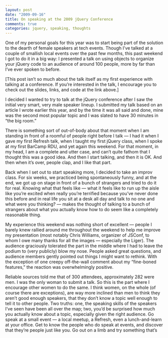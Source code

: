 ```yaml
---
layout: post
date: "2009-09-16"
title: On speaking at the 2009 jQuery Conference
comments: true
categories: jquery, speaking, thoughts
---
```


<p>One of my personal goals for this year was to start being part of the solution to the dearth of female speakers at tech events. Though I&rsquo;ve talked at a couple of smallish local events over the past few months, this past weekend I got to do it in a big way: I presented a talk on using objects to organize your jQuery code to an audience of around 100 people, more by far than I&rsquo;ve ever spoken to before.</p>

<p>[This post isn&rsquo;t so much about the talk itself as my first experience with talking at a conference. If you&rsquo;re interested in the talk, I encourage you to check out the slides, links, and code at the link above.]</p>

<p>I decided I wanted to try to talk at the jQuery conference after I saw the initial very smart, very male speaker lineup. I submitted my talk based on an article I wrote earlier this year, and by the time it was all said and done, mine was the second most popular topic and I was slated to have 30 minutes in &ldquo;the big room.&rdquo;</p>

<p>There is something sort of out-of-body about that moment when I am standing in front of a roomful of people right before I talk &mdash; I had it when I gave my first Refresh talk, when I taught my first jQuery class, when I spoke at my first BarCamp RDU, and yet again this weekend. For that moment, in my head, I am a complete and utter case, and can&rsquo;t quite fathom that I thought this was a good idea. And then I start talking, and then it is OK. And then when it&rsquo;s over, people clap, and I like that part.</p>

<p>Back when I set out to start speaking more, I decided to take an improv class. For six weeks, we practiced being spontaneously funny, and at the end, we got up on stage in front of a bunch of strangers and tried to do it for real. Knowing what that feels like &mdash; what it feels like to run up the aisle like you&rsquo;re excited when really you&rsquo;re terrified because you&rsquo;ve never done this before and in real life you sit at a desk all day and talk to no one and what were you thinking? &mdash; makes the thought of talking to a bunch of strangers about what you actually know how to do seem like a completely reasonable thing.</p>

<p>My experience this weekend was nothing short of excellent &mdash; people I barely knew rallied around me throughout the weekend to help me improve my presentation (most notably Chris Williams, organizer of JSConf, to whom I owe many thanks for all the images &mdash; especially the Liger). The audience graciously tolerated the part in the middle where I had to leave the podium to (very publicly) blow my nose. People asked great questions, and audience members gently pointed out things I might want to rethink. With the exception of one creepy off-the-wall comment about my &ldquo;fine-boned features,&rdquo; the reaction was overwhelmingly positive.</p>

<p>Reliable sources told me that of 300 attendees, approximately 282 were men. I was the only woman to submit a talk. So this is the part where I encourage other women to do the same. I think women, on the whole (of course there are exceptions), are way more inclined than men to think they aren&rsquo;t good enough speakers, that they don&rsquo;t know a topic well enough to tell it to other people. Two truths: one, the speaking skills of the speakers I&rsquo;ve seen have been all over the map; two, you&rsquo;d be surprised how much you actually know about a topic, especially given the right audience. Go speak at a small event &mdash; a local meetup, a Refresh, even a lunch-and-learn at your office. Get to know the people who do speak at events, and discover that they&rsquo;re people just like you. Go out on a limb and try something that&rsquo;s</p>
